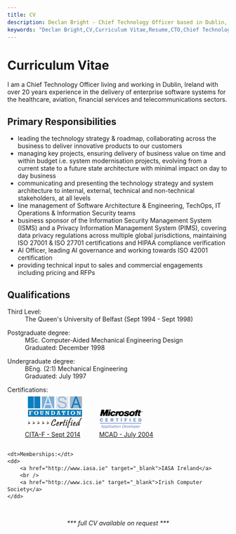 ```yaml
---
title: CV
description: Declan Bright - Chief Technology Officer based in Dublin, Ireland.
keywords: "Declan Bright,CV,Curriculum Vitae,Resume,CTO,Chief Technology Officer,Chief Software Architect,AI Officer,ArchiMate,IASA,ITABok,Dublin"
---
```


# Curriculum Vitae

I am a Chief Technology Officer living and working in Dublin, Ireland with over <span id="years-experience">20</span> years experience in the delivery of enterprise software systems for the healthcare, aviation, financial services and telecommunications sectors.

## Primary Responsibilities

- leading the technology strategy & roadmap, collaborating across the business to deliver innovative products to our customers
- managing key projects, ensuring delivery of business value on time and within budget i.e. system modernisation projects, evolving from a current state to a future state architecture with minimal impact on day to day business
- communicating and presenting the technology strategy and system architecture to internal, external, technical and non-technical stakeholders, at all levels
- line management of Software Architecture &amp; Engineering, TechOps, IT Operations &amp; Information Security teams
- business sponsor of the Information Security Management System (ISMS) and a Privacy Information Management System (PIMS), covering data privacy regulations across multiple global jurisdictions, maintaining ISO 27001 & ISO 27701 certifications and HIPAA compliance verification
- AI Officer, leading AI governance and working towards ISO 42001 certification
- providing technical input to sales and commercial engagements including pricing and RFPs

## Qualifications

<dl class="definition-list">
    <dt>Third Level:</dt>
    <dd>The Queen's University of Belfast (Sept&nbsp;1994&nbsp;-&nbsp;Sept&nbsp;1998)</dd>
</dl>
<dl class="definition-list">
    <dt>Postgraduate degree:</dt>
    <dd>
        MSc. Computer-Aided Mechanical Engineering Design
        <br />Graduated: December 1998
    </dd>
</dl>
<dl class="definition-list">
    <dt>Undergraduate degree:</dt>
    <dd>
        BEng. (2:1) Mechanical Engineering
        <br />Graduated: July 1997
    </dd>
</dl>
<dl class="definition-list">
    <dt>Certifications:</dt>
    <dd>
        <div style="display:inline-block; padding: 0 2em 1em 0;">
            <a href="https://iasaglobal.org/Public/Learn/Certifications/Public/Learn/Training_and_Certifications.aspx" target="_blank"><img src="/images/iasa-cita-f.jpg" alt="CITA-F" /><br />
            CITA-F - Sept 2014</a>
        </div>
        <div style="display:inline-block; padding: 0 2em 1em 0;">
            <a href="https://www.microsoft.com/en-us/learning/certification-overview.aspx" target="_blank"><img src="/images/ms-cert-application-developer.png" alt="MCAD" /><br />
            MCAD - July 2004</a>
        </div>
    </dd>

    <dt>Memberships:</dt>
    <dd>
        <a href="http://www.iasa.ie" target="_blank">IASA Ireland</a>
        <br />
        <a href="http://www.ics.ie" target="_blank">Irish Computer Society</a>
    </dd>
</dl>

<br />
<p style="text-align:center">
    <i>*** full CV available on request ***</i>
</p>

<script>
    const yrs = document.getElementById("years-experience");
    yrs.innerHTML = new Date().getFullYear() - 1999;
</script>